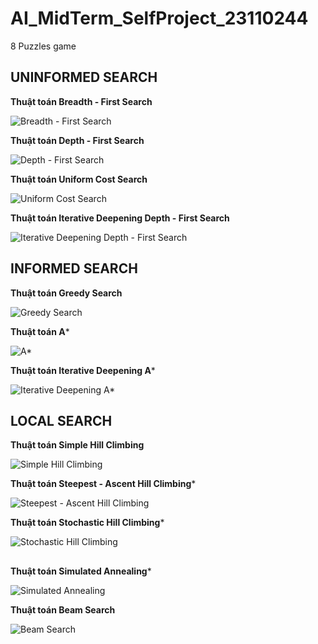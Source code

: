 # AI_MidTerm_SelfProject_23110244
8 Puzzles game


## UNINFORMED SEARCH

**Thuật toán Breadth - First Search**

![Breadth - First Search](GIF/BFS_GIF.gif)


**Thuật toán Depth - First Search**

![Depth - First Search](GIF/DFS_GIF.gif)


**Thuật toán Uniform Cost Search**

![Uniform Cost Search](GIF/UCS_GIF.gif)


**Thuật toán Iterative Deepening Depth - First Search**

![Iterative Deepening Depth - First Search](GIF/IDDFS_GIF.gif)





## INFORMED SEARCH

**Thuật toán Greedy Search**

![Greedy Search](GIF/Greedy_Search_GIF.gif)


**Thuật toán A***

![A*](GIF/A_Star_GIF.gif)


**Thuật toán Iterative Deepening A***

![Iterative Deepening A*](GIF/IDA_Star_GIF.gif)





## LOCAL SEARCH

**Thuật toán Simple Hill Climbing**

![Simple Hill Climbing](GIF/Simple_Hill_Climbing_GIF.gif)


**Thuật toán Steepest - Ascent Hill Climbing***

![Steepest - Ascent Hill Climbing](GIF/Steepest-Ascent_Hill_Climbing_GIF.gif)


**Thuật toán Stochastic Hill Climbing***

![Stochastic Hill Climbing](GIF/Stochastic_Hill_Climbing_GIF.gif)




## 

**Thuật toán Simulated Annealing***

![Simulated Annealing](GIF/Simulated_Annealing_GIF.gif)


**Thuật toán Beam Search**

![Beam Search](GIF/Beam_Search_GIF.gif)
